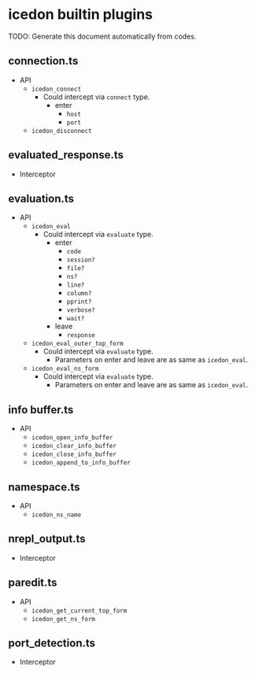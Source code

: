# icedon builtin plugins

TODO: Generate this document automatically from codes.

## connection.ts

- API
  - `icedon_connect`
    - Could intercept via `connect` type.
      - enter
        - `host`
        - `port`
  - `icedon_disconnect`

## evaluated_response.ts

- Interceptor

## evaluation.ts

- API
  - `icedon_eval`
    - Could intercept via `evaluate` type.
      - enter
        - `code`
        - `session?`
        - `file?`
        - `ns?`
        - `line?`
        - `column?`
        - `pprint?`
        - `verbose?`
        - `wait?`
      - leave
        - `response`
  - `icedon_eval_outer_top_form`
    - Could intercept via `evaluate` type.
      - Parameters on enter and leave are as same as `icedon_eval`.
  - `icedon_eval_ns_form`
    - Could intercept via `evaluate` type.
      - Parameters on enter and leave are as same as `icedon_eval`.

## info buffer.ts

- API
  - `icedon_open_info_buffer`
  - `icedon_clear_info_buffer`
  - `icedon_close_info_buffer`
  - `icedon_append_to_info_buffer`

## namespace.ts

- API
  - `icedon_ns_name`

## nrepl_output.ts

- Interceptor

## paredit.ts

- API
  - `icedon_get_current_top_form`
  - `icedon_get_ns_form`

## port_detection.ts

- Interceptor
